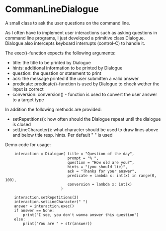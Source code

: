 # CommanLineDialogue
A small class to ask the user questions on the command line.

As I often have to implement user interactions such as asking questions in command line programs, I just developed a primitive class Dialogue. Dialogue also intercepts keyboard interrupts (control-C) to handle it.



The exec()-function expects the following arguments:

+ title: the title to be printed by Dialogue
+ hints: additional information to be printed by Dialogue
+ question: the question or statement to print
+ ack: the message printed if the user submitten a valid answer
+ predicate:  predicate()-function is used by Dialogue to check wether the input is correct
+ conversion: conversion() - function is used to convert the user answer to a  target type

In addition the following methods are provided:

+ setRepetitions(): how often should the Dialogue repeat until the dialogue is closed
+ setLineCharacter(): what character should be used to draw lines above and below title resp. hints. Per default " " is used



Demo code for usage:
```
    interaction = Dialogue( title = "Question of the day", 
                            prompt = "% ", 
                            question = "How old are you?", 
                            hints = "(you should lie)", 
                            ack = "Thanks for your answer",  
                            predicate = lambda x: int(x) in range(0, 100), 
                            conversion = lambda x: int(x)
                         )
                            
    interaction.setRepetitions(2)
    interaction.setLineCharacter(" ")
    answer = interaction.exec()
    if answer == None:
        print("I see, you don't wanna answer this question")
    else:
        print("You are " + str(answer))
    
```
